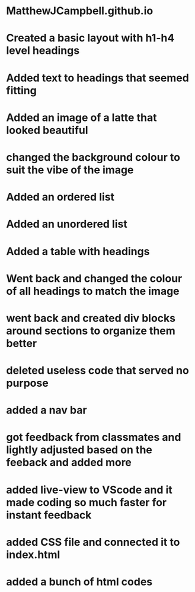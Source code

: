 # MatthewJCampbell.github.io
# Created a basic layout with h1-h4 level headings
# Added text to headings that seemed fitting
# Added an image of a latte that looked beautiful
# changed the background colour to suit the vibe of the image
# Added an ordered list
# Added an unordered list
# Added a table with headings
# Went back and changed the colour of all headings to match the image
# went back and created div blocks around sections to organize them better
# deleted useless code that served no purpose
# added a nav bar
# got feedback from classmates and lightly adjusted based on the feeback and added more
# added live-view to VScode and it made coding so much faster for instant feedback
# added CSS file and connected it to index.html
# added a bunch of html codes 